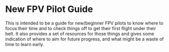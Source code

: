# New FPV Pilot Guide

This is intended to be a guide for new/beginner FPV pilots to know where to focus their time and to check things off to get their first flight under their belt. It also provides a set of resources for those things and gives some indication of where to aim for future progress, and what might be a waste of time to learn early.
